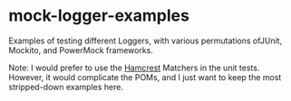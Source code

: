 # mock-logger-examples

Examples of testing different Loggers, with various permutations ofJUnit, Mockito, and PowerMock frameworks.

Note: I would prefer to use the [Hamcrest](http://hamcrest.org/JavaHamcrest/index) Matchers in the unit tests.
However, it would complicate the POMs, and I just want to keep the most stripped-down examples here.
